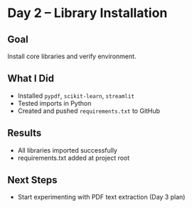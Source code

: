 # Day 2 – Library Installation

## Goal

Install core libraries and verify environment.

## What I Did

- Installed `pypdf`, `scikit-learn`, `streamlit`
- Tested imports in Python
- Created and pushed `requirements.txt` to GitHub

## Results

- All libraries imported successfully
- requirements.txt added at project root

## Next Steps

- Start experimenting with PDF text extraction (Day 3 plan)
